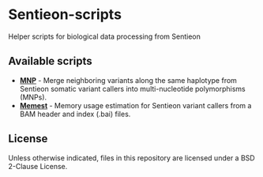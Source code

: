 # Sentieon-scripts
Helper scripts for biological data processing from Sentieon

## Available scripts
- [**MNP**](/merge_mnp) - Merge neighboring variants along the same haplotype from Sentieon somatic variant callers into multi-nucleotide polymorphisms (MNPs).
- [**Memest**](/memest) - Memory usage estimation for Sentieon variant callers from a BAM header and index (.bai) files.

## License
Unless otherwise indicated, files in this repository are licensed under a BSD 2-Clause License.
